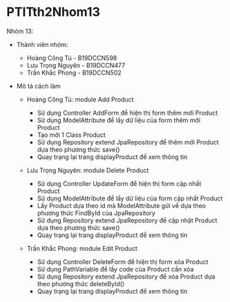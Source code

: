 # PTITth2Nhom13
Nhóm 13: 
- Thành viên nhóm: 
  + Hoàng Công Tú - B19DCCN598
  + Lưu Trọng Nguyên - B19DCCN477
  + Trần Khắc Phong - B19DCCN502
  
- Mô tả cách làm
  + Hoàng Công Tú: module Add Product
      + Sử dụng Controller AddForm để hiện thị form thêm mới Product
      + Sử dụng ModelAttribute để lấy dữ liệu của form thêm mới Product
      + Tạo mới 1 Class Product 
      + Sử dụng Repository extend JpaRepository để thêm mới Product dựa theo phương thức save()
      + Quay trạng lại trang displayProduct để xem thông tin

  + Lưu Trọng Nguyên: module Delete Product
      + Sử dụng Controller UpdateForm để hiện thị form cập nhất Product
      + Sử dụng ModelAttribute để lấy dữ liệu của form cập nhất Product
      + Lấy Product dựa theo id mà ModelAttribute gửi về dựa theo phương thức FindById của JpaRepository
      + Sử dụng Repository extend JpaRepository để cập nhật Product dựa theo phương thức save()
      + Quay trạng lại trang displayProduct để xem thông tin

  + Trần Khắc Phong: module Edit Product 
      + Sử dụng Controller DeleteForm để hiện thị form xóa Product
      + Sử dụng PathVariable để lấy code của Product cần xóa
      + Sử dụng Repository extend JpaRepository để xóa Product dựa theo phương thức deleteById() 
      + Quay trạng lại trang displayProduct để xem thông tin
      
